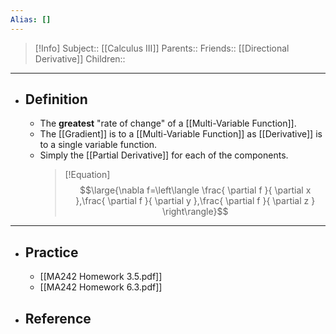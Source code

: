 ```yaml
---
Alias: []
---
```

> [!Info]
> Subject:: [[Calculus III]]
> Parents:: 
> Friends:: [[Directional Derivative]]
> Children:: 
---
- ## Definition
	- The **greatest** "rate of change" of a [[Multi-Variable Function]].
	- The [[Gradient]] is to a [[Multi-Variable Function]] as [[Derivative]] is to a single variable function.
	- Simply the [[Partial Derivative]] for each of the components.
	  > [!Equation]
	  > $$\large{\nabla f=\left\langle \frac{ \partial f }{ \partial x },\frac{ \partial f }{ \partial y },\frac{ \partial f }{ \partial z } \right\rangle}$$
---
- ## Practice
	- [[MA242 Homework 3.5.pdf]]
	- [[MA242 Homework 6.3.pdf]]
- ## Reference